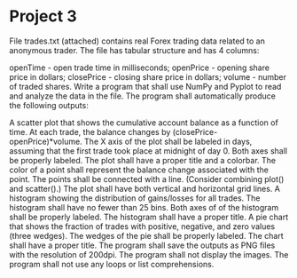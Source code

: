 # Project 3

File trades.txt (attached) contains real Forex trading data related to an anonymous trader. The file has tabular structure and has 4 columns:

openTime - open trade time in milliseconds;
openPrice - opening share price in dollars; 
closePrice - closing share price in dollars;
volume - number of traded shares.
Write a program that shall use NumPy and Pyplot to read and analyze the data in the file. The program shall automatically produce the following outputs:

A scatter plot that shows the cumulative account balance as a function of time.
At each trade, the balance changes by (closePrice-openPrice)*volume.
The X axis of the plot shall be labeled in days, assuming that the first trade took place at midnight of day 0.
Both axes shall be properly labeled.
The plot shall have a proper title and a colorbar.
The color of a point shall represent the balance change associated with the point.
The points shall be connected with a line. (Consider combining plot() and scatter().)
The plot shall have both vertical and horizontal grid lines.
A histogram showing the distribution of gains/losses for all trades.
The histogram shall have no fewer than 25 bins.
Both axes of of the histogram shall be properly labeled. 
The histogram shall have a proper title.
A pie chart that shows the fraction of trades with positive, negative, and zero values (three wedges).
The wedges of the pie shall be properly labeled.
The chart shall have a proper title.
The program shall save the outputs as PNG files with the resolution of 200dpi. The program shall not display the images. The program shall not use any loops or list comprehensions. 